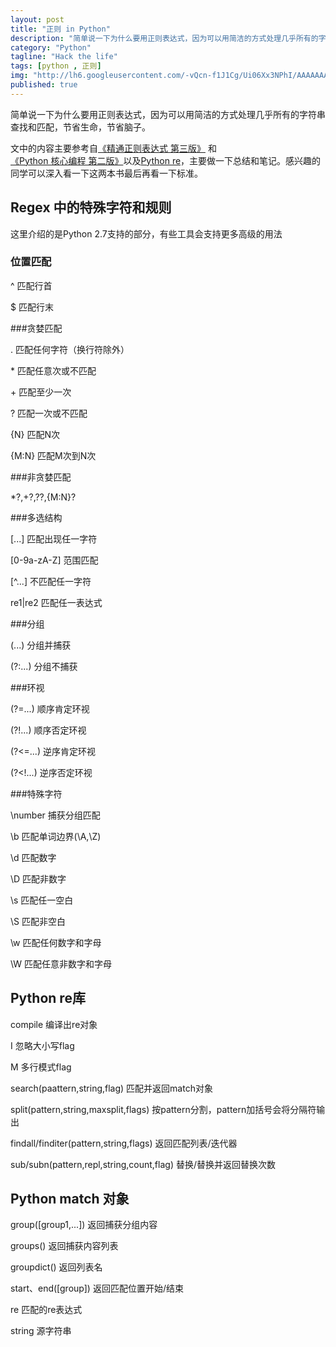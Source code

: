 ```yaml
---
layout: post
title: "正则 in Python"
description: "简单说一下为什么要用正则表达式，因为可以用简洁的方式处理几乎所有的字符串查找和匹配，节省生命，节省脑子。"
category: "Python"
tagline: "Hack the life"
tags: [python , 正则]
img: "http://lh6.googleusercontent.com/-vQcn-f1J1Cg/Ui06Xx3NPhI/AAAAAAAAAa4/1B9jH_ing7o/w314-h160-no/original_pot5_38e700011e971190.jpg"
published: true
---
```


简单说一下为什么要用正则表达式，因为可以用简洁的方式处理几乎所有的字符串查找和匹配，节省生命，节省脑子。

文中的内容主要参考自[《精通正则表达式 第三版》](http://book.douban.com/subject/2154713/)
和[《Python 核心编程 第二版》](http://book.douban.com/subject/3112503/)以及[Python re](http://docs.python.org/2/library/re.html)，主要做一下总结和笔记。感兴趣的同学可以深入看一下这两本书最后再看一下标准。

## Regex 中的特殊字符和规则

这里介绍的是Python 2.7支持的部分，有些工具会支持更多高级的用法

### 位置匹配

^	匹配行首

$	匹配行末


###贪婪匹配

.	匹配任何字符（换行符除外）

<p>*	匹配任意次或不匹配</p>

<p>+	匹配至少一次</p>

?	匹配一次或不匹配

{N}	匹配N次

{M:N}	匹配M次到N次


###非贪婪匹配

<p>*?,+?,??,{M:N}?</p>

###多选结构

\[...\]	匹配出现任一字符

\[0-9a-zA-Z\]	范围匹配

\[^...\]	不匹配任一字符

re1|re2	匹配任一表达式

###分组

(...)	分组并捕获

(?:...)	分组不捕获

###环视

(?=...)	顺序肯定环视

(?!...)	顺序否定环视

(?<=...)	逆序肯定环视

(?<!...)	逆序否定环视

###特殊字符

\number	捕获分组匹配

\b	匹配单词边界(\A,\Z)

\d	匹配数字

\D	匹配非数字

\s	匹配任一空白

\S	匹配非空白

\w	匹配任何数字和字母

\W	匹配任意非数字和字母

## Python re库

compile	编译出re对象

I	忽略大小写flag

M	多行模式flag

search(paattern,string,flag)	匹配并返回match对象

split(pattern,string,maxsplit,flags)	按pattern分割，pattern加括号会将分隔符输出

findall/finditer(pattern,string,flags)	返回匹配列表/迭代器

sub/subn(pattern,repl,string,count,flag)	替换/替换并返回替换次数

## Python match 对象

group([group1,...])	返回捕获分组内容

groups()	返回捕获内容列表

groupdict()	返回列表名

start、end([group])	返回匹配位置开始/结束

re	匹配的re表达式

string	源字符串
